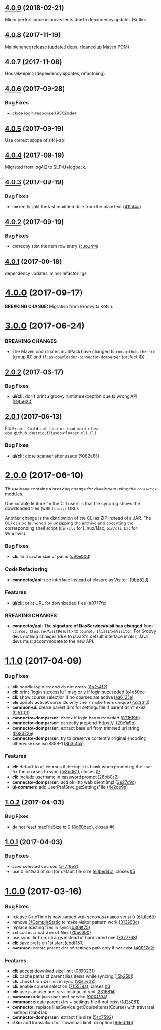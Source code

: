 <a name="4.0.9"></a>
## [4.0.9](https://github.com/thetric/ilias-downloader-connector-domparser/compare/4.0.8...4.0.9) (2018-02-21)

Minor performance improvements due to dependency updates (Kotlin).

<a name="4.0.8"></a>
## [4.0.8](https://github.com/thetric/ilias-downloader-connector-domparser/compare/4.0.7...4.0.8) (2017-11-19)

Maintenance release (updated deps, cleaned up Maven POM)

<a name="4.0.7"></a>
## [4.0.7](https://github.com/thetric/ilias-downloader-connector-domparser/compare/4.0.6...4.0.7) (2017-11-08)

Housekeeping (dependency updates, refactoring)

<a name="4.0.6"></a>
## [4.0.6](https://github.com/thetric/ilias-downloader-connector-domparser/compare/4.0.5...4.0.6) (2017-09-28)


### Bug Fixes

* close login response ([8502bde](https://github.com/thetric/ilias-downloader-connector-domparser/commit/8502bde))



<a name="4.0.5"></a>
## [4.0.5](https://github.com/thetric/ilias-downloader-connector-domparser/compare/4.0.4...4.0.5) (2017-09-19)

Use correct scope of slf4j-api


<a name="4.0.4"></a>
## [4.0.4](https://github.com/thetric/ilias-downloader-connector-domparser/compare/4.0.3...4.0.4) (2017-09-19)

Migrated from log4j2 to SLF4J+logback.

<a name="4.0.3"></a>
## [4.0.3](https://github.com/thetric/ilias-downloader-connector-domparser/compare/4.0.2...4.0.3) (2017-09-19)


### Bug Fixes

* correctly split the last modified date from the plain text ([411af4a](https://github.com/thetric/ilias-downloader-connector-domparser/commit/411af4a))



<a name="4.0.2"></a>
## [4.0.2](https://github.com/thetric/ilias-downloader-connector-domparser/compare/4.0.0...4.0.2) (2017-09-19)


### Bug Fixes

* correctly split the item row entry ([33b24f4](https://github.com/thetric/ilias-downloader-connector-domparser/commit/33b24f4))



<a name="4.0.1"></a>
## [4.0.1](https://github.com/thetric/ilias-downloader-connector-domparser/compare/4.0.0...4.0.1) (2017-09-18)

dependency updates, minor refactorings


<a name="4.0.0"></a>
# [4.0.0](https://github.com/thetric/ilias-downloader-connector-domparser/compare/3.0.0...4.0.0) (2017-09-17)

**BREAKING CHANGE:** Migration from Groovy to Kotlin.

<a name="3.0.0"></a>
# [3.0.0](https://github.com/thetric/ilias-downloader-connector-domparser/compare/2.0.2...v3.0.0) (2017-06-24)

### BREAKING CHANGES

* The Maven coordinates in JitPack have changed to `com.github.thetric`  (group ID) and `ilias-downloader-connector-domparser` (artifact ID)

<a name="2.0.2"></a>
## [2.0.2](https://github.com/thetric/ilias-downloader-connector-domparser/compare/2.0.1...v2.0.2) (2017-06-17)


### Bug Fixes

* **ui/cli:** don't print a groovy runtime exception due to wrong API ([59f5630](https://github.com/thetric/ilias-downloader-connector-domparser/commit/59f5630))



<a name="2.0.1"></a>
## [2.0.1](https://github.com/thetric/ilias-downloader-connector-domparser/compare/2.0.0...v2.0.1) (2017-06-13)

Fix `Error: Could not find or load main class com.github.thetric.iliasdownloader.cli.Cli`

### Bug Fixes

* **ui/cli:** close scanner after usage ([5082a86](https://github.com/thetric/ilias-downloader-connector-domparser/commit/5082a86))



<a name="2.0.0"></a>
# [2.0.0](https://github.com/thetric/ilias-downloader-connector-domparser/compare/1.1.0...v2.0.0) (2017-06-10)

This release contains a breaking change for developers using the `connector` modules.

One notable feature for the CLI users is that the sync log shows the downloaded files (with `file://` URL).

 Another change is the distribution of the CLI as ZIP instead of a JAR.
 The CLI can be launched by unzipping the archive and executing the corresponding shell script (`bin/cli` for Linux/Mac, `bin/cli.bat` for Windows).

### Bug Fixes

* **cli:** limit cache size of paths ([c80e00d](https://github.com/thetric/ilias-downloader-connector-domparser/commit/c80e00d))


### Code Refactoring

* **connector/api:** use interface instead of closure as Visitor ([19bb82d](https://github.com/thetric/ilias-downloader-connector-domparser/commit/19bb82d))


### Features

* **ui/cli:** print URL for downloaded files ([e8777fe](https://github.com/thetric/ilias-downloader-connector-domparser/commit/e8777fe))


### BREAKING CHANGES

* **connector/api:** The **signature of IliasService#visit has changed** from `Course, Closure<VisitResult>` to `Course, IliasItemVisitor`.
For Groovy devs nothing changes (due to java 8's default interface impls), Java devs must accommodate to the new API.



<a name="1.1.0"></a>
# [1.1.0](https://github.com/thetric/ilias-downloader-connector-domparser/compare/1.0.2...1.1.0) (2017-04-09)


### Bug Fixes

* **cli:** handle login err and do not crash ([6b2a4f2](https://github.com/thetric/ilias-downloader-connector-domparser/commit/6b2a4f2))
* **cli:** print "login successful" msg only if login succeeded ([c4e50cc](https://github.com/thetric/ilias-downloader-connector-domparser/commit/c4e50cc))
* **cli:** show course selection if no courses are active ([aa6135e](https://github.com/thetric/ilias-downloader-connector-domparser/commit/aa6135e))
* **cli:** update activeCourse ids only one + make them unique ([7a23df2](https://github.com/thetric/ilias-downloader-connector-domparser/commit/7a23df2))
* **common-ui:** create parent dirs for settings file if parent don't exist ([9f51f0f](https://github.com/thetric/ilias-downloader-connector-domparser/commit/9f51f0f))
* **connector-domparser:** check if login has succeeded ([831b19b](https://github.com/thetric/ilias-downloader-connector-domparser/commit/831b19b))
* **connector-domparser:** correctly prepend 'https://' ([29e1a9b](https://github.com/thetric/ilias-downloader-connector-domparser/commit/29e1a9b))
* **connector-domparser:** extract base url from trimmed url string ([b68372e](https://github.com/thetric/ilias-downloader-connector-domparser/commit/b68372e))
* **connector-domparser:** try to preserve content's original encoding otherwise use iso 8859-1 ([8b3cfb5](https://github.com/thetric/ilias-downloader-connector-domparser/commit/8b3cfb5))


### Features

* **cli:** default to all courses if the input is blank when prompting the user for the courses to sync ([fe3b061](https://github.com/thetric/ilias-downloader-connector-domparser/commit/fe3b061)), closes [#7](https://github.com/thetric/ilias-downloader-connector-domparser/issues/7)
* **cli:** include username in password prompt ([28bb0a2](https://github.com/thetric/ilias-downloader-connector-domparser/commit/28bb0a2))
* **connector-domparser:** add okHttp web client impl ([3e27d9c](https://github.com/thetric/ilias-downloader-connector-domparser/commit/3e27d9c))
* **ui-common:** add UserPrefSrvc.getSettingsFile ([4e2ce9e](https://github.com/thetric/ilias-downloader-connector-domparser/commit/4e2ce9e))



<a name="1.0.2"></a>
## [1.0.2](https://github.com/thetric/ilias-downloader-connector-domparser/compare/1.0.1...1.0.2) (2017-04-03)


### Bug Fixes

* do not reset maxFileSize to 0 ([8d60bac](https://github.com/thetric/ilias-downloader-connector-domparser/commit/8d60bac)), closes [#6](https://github.com/thetric/ilias-downloader-connector-domparser/issues/6)



<a name="1.0.1"></a>
## [1.0.1](https://github.com/thetric/ilias-downloader-connector-domparser/compare/1.0.0...1.0.1) (2017-04-03)


### Bug Fixes

* save selected courses ([a47f9e3](https://github.com/thetric/ilias-downloader-connector-domparser/commit/a47f9e3))
* use 0 instead of null for default file size ([e0bed4c](https://github.com/thetric/ilias-downloader-connector-domparser/commit/e0bed4c)), closes [#5](https://github.com/thetric/ilias-downloader-connector-domparser/issues/5)



<a name="1.0.0"></a>
# [1.0.0](https://github.com/thetric/ilias-downloader-connector-domparser/compare/313963c...1.0.0) (2017-03-16)


### Bug Fixes

* relative DateTime is now parsed with seconds+nanos set at 0 ([61d1c69](https://github.com/thetric/ilias-downloader-connector-domparser/commit/61d1c69))
* remove [@CompileStatic](https://github.com/CompileStatic) to make visitor pattern work ([313963c](https://github.com/thetric/ilias-downloader-connector-domparser/commit/313963c))
* replace existing files in sync ([b309f75](https://github.com/thetric/ilias-downloader-connector-domparser/commit/b309f75))
* set correct mod time of files ([78e68b0](https://github.com/thetric/ilias-downloader-connector-domparser/commit/78e68b0))
* use sync dir from cli args instead of hardcoded one ([7377768](https://github.com/thetric/ilias-downloader-connector-domparser/commit/7377768))
* **cli:** save prefs on 1st start ([cbdf153](https://github.com/thetric/ilias-downloader-connector-domparser/commit/cbdf153))
* **common:** create parent dirs of settings path only if not exist ([49557e2](https://github.com/thetric/ilias-downloader-connector-domparser/commit/49557e2))


### Features

* **cli:** accept download size limit ([0890231](https://github.com/thetric/ilias-downloader-connector-domparser/commit/0890231))
* **cli:** cache paths of parent ilias items while syncing ([15b25b1](https://github.com/thetric/ilias-downloader-connector-domparser/commit/15b25b1))
* **cli:** check file size limit in sync ([92abe32](https://github.com/thetric/ilias-downloader-connector-domparser/commit/92abe32))
* **cli:** enable course selection ([7f5558a](https://github.com/thetric/ilias-downloader-connector-domparser/commit/7f5558a)), closes [#3](https://github.com/thetric/ilias-downloader-connector-domparser/issues/3)
* **cli:** use json user pref srvc instead of yml ([231681d](https://github.com/thetric/ilias-downloader-connector-domparser/commit/231681d))
* **common:** add json user pref service ([0004194](https://github.com/thetric/ilias-downloader-connector-domparser/commit/0004194))
* **common:** create parent dirs + settings file if not exist ([1d25081](https://github.com/thetric/ilias-downloader-connector-domparser/commit/1d25081))
* **connector:** replace IliasService.getCourseItems(Course) with traversal method ([dab41ab](https://github.com/thetric/ilias-downloader-connector-domparser/commit/dab41ab))
* **connector-domparser:** extract file size ([5ac7592](https://github.com/thetric/ilias-downloader-connector-domparser/commit/5ac7592))
* **i18n:** add translation for 'download limit' cli option ([66edf6b](https://github.com/thetric/ilias-downloader-connector-domparser/commit/66edf6b))



